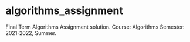 # algorithms_assignment
Final Term Algorithms Assignment solution. 
Course: Algorithms
Semester: 2021-2022, Summer.
